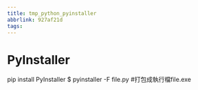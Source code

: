 ```yaml
---
title: tmp_python_pyinstaller
abbrlink: 927af21d
tags:
---
```

PyInstaller
===

pip install PyInstaller
$ pyinstaller -F file.py #打包成執行檔file.exe
